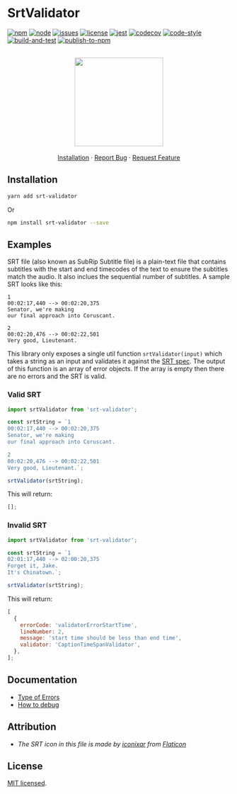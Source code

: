 # SrtValidator

[![npm][npm]][npm-url]
[![node][node]][node-url]
[![issues][issues]][issues-url]
[![license][license]][license-url]
[![jest][jest]][jest-url]
[![codecov][codecov]][codecov-url]
[![code-style][code-style]][code-style-url]
[![build-and-test][build-and-test]][build-and-test-url]
[![publish-to-npm][publish-to-npm]][publish-to-npm-url]

<br />

<div align="center">
  <img width="200" height="200"
    src="https://user-images.githubusercontent.com/8691648/149093190-2f610184-e96c-4f8f-b423-d9afee704c1d.png">
    <br />
    <br />
    <a href="https://github.com/taoning2014/srt-validator#installation">Installation</a>
    ·
    <a href="https://github.com/taoning2014/srt-validator/issues/new?assignees=taoning2014&labels=bug&template=bug_report.md">Report Bug</a>
    ·
    <a href="https://github.com/taoning2014/srt-validator/issues/new?assignees=taoning2014&labels=enhancement&template=feature_request.md">Request Feature</a>  
</div>

## Installation

```bash
yarn add srt-validator
```

Or

```bash
npm install srt-validator --save
```

## Examples

SRT file (also known as SubRip Subtitle file) is a plain-text file that contains subtitles with the start and end timecodes of the text to ensure the subtitles match the audio. It also inclues the sequential number of subtitles. A sample SRT looks like this:

```srt
1
00:02:17,440 --> 00:02:20,375
Senator, we're making
our final approach into Coruscant.

2
00:02:20,476 --> 00:02:22,501
Very good, Lieutenant.
```

This library only exposes a single util function `srtValidator(input)` which takes a string as an input and validates it against the [SRT spec][srt-spec]. The output of this function is an array of error objects. If the array is empty then there are no errors and the SRT is valid.

### Valid SRT

```js
import srtValidator from 'srt-validator';

const srtString = `1
00:02:17,440 --> 00:02:20,375
Senator, we're making
our final approach into Coruscant.

2
00:02:20,476 --> 00:02:22,501
Very good, Lieutenant.`;

srtValidator(srtString);
```

This will return:

```js
[];
```

### Invalid SRT

```js
import srtValidator from 'srt-validator';

const srtString = `1
02:01:17,440 --> 02:00:20,375
Forget it, Jake.
It's Chinatown.`;

srtValidator(srtString);
```

This will return:

```js
[
  {
    errorCode: 'validatorErrorStartTime',
    lineNumber: 2,
    message: 'start time should be less than end time',
    validator: 'CaptionTimeSpanValidator',
  },
];
```

## Documentation

- [Type of Errors][types-of-errors]
- [How to debug][how-to-debug]

## Attribution

- _The SRT icon in this file is made by [iconixar](https://www.flaticon.com/authors/iconixar) from [Flaticon](https://www.flaticon.com)_

## License

[MIT licensed](./LICENSE).

[npm]: https://img.shields.io/npm/v/srt-validator.svg
[npm-url]: https://www.npmjs.com/package/srt-validator
[node]: https://img.shields.io/node/v/srt-validator.svg
[node-url]: https://nodejs.org
[issues]: https://img.shields.io/github/issues/taoning2014/srt-validator
[issues-url]: https://github.com/taoning2014/srt-validator/issues
[license]: https://img.shields.io/github/license/taoning2014/srt-validator
[license-url]: ./LICENSE
[jest]: https://img.shields.io/badge/tested_with-jest-99424f.svg
[jest-url]: https://github.com/facebook/jest
[codecov]: https://codecov.io/gh/taoning2014/srt-validator/branch/master/graph/badge.svg?token=rnNON8Fd6g
[codecov-url]: https://app.codecov.io/gh/taoning2014/srt-validator
[build-and-test]: https://github.com/taoning2014/srt-validator/actions/workflows/build-and-test.yaml/badge.svg
[publish-to-npm]: https://github.com/taoning2014/srt-validator/actions/workflows/publish-to-npm.yaml/badge.svg
[build-and-test-url]: https://github.com/taoning2014/srt-validator/actions/workflows/build-and-test.yaml
[publish-to-npm-url]: https://github.com/taoning2014/srt-validator/actions/workflows/publish-to-npm.yaml
[code-style]: https://img.shields.io/badge/code_style-prettier-ff69b4.svg
[code-style-url]: https://github.com/prettier/prettier
[srt-spec]: ./doc/srt-spec.md
[types-of-errors]: ./doc/types-of-errors.md
[how-to-debug]: ./doc/how-to-debug.md
